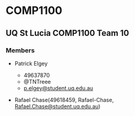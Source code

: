 # COMP1100
## UQ St Lucia COMP1100 Team 10
### Members
- Patrick Elgey
    - 49637870
    - @TNTreee
    - p.elgey@student.uq.edu.au

- Rafael Chase(49618459, Rafael-Chase, Rafael.Chase@student.uq.edu.au)
